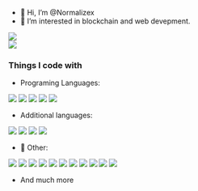 - 👋 Hi, I’m @Normalizex
- 💬 I’m interested in blockchain and web devepment.

<div>
<img src="https://github-profile-summary-cards.vercel.app/api/cards/profile-details?username=normalizex&theme=monokai">
</div>
<div>
<img src='https://github-readme-stats.vercel.app/api/top-langs/?username=normalizex&theme=tokyonight' />
</div>

### Things I code with
- Programing Languages:
<p>
<img src="https://img.shields.io/badge/JavaScript-323330?style=for-the-badge&logo=javascript&logoColor=F7DF1E" />
<img src="https://img.shields.io/badge/TypeScript-323330?style=for-the-badge&logo=typescript&logoColor=blue" />
<img src="https://img.shields.io/badge/Solidity-323330?style=for-the-badge&logo=solidity&logoColor=white" />
<img src="https://img.shields.io/badge/Python-323330?style=for-the-badge&logo=python&logoColor=blue" />
<img src="https://img.shields.io/badge/C%23-323330?style=for-the-badge&logo=c-sharp&logoColor=green" />	  
</p>

- Additional languages:
<p>
<img src="https://img.shields.io/badge/HTML5-E34F26?style=for-the-badge&logo=html5&logoColor=white" />
<img src="https://img.shields.io/badge/CSS3-1572B6?style=for-the-badge&logo=css3&logoColor=white" />
<img src="https://img.shields.io/badge/Sass-CC6699?style=for-the-badge&logo=sass&logoColor=white" />
<img src="https://img.shields.io/badge/json-5E5C5C?style=for-the-badge&logo=json&logoColor=white" />
</p>

- 🚀 Other:
<p>

<img src="https://img.shields.io/badge/React-20232A?style=for-the-badge&logo=react&logoColor=61DAFB" />
<img src="https://img.shields.io/badge/Express.js-000000?style=for-the-badge&logo=express&logoColor=white" />
<img src="https://img.shields.io/badge/MongoDB-4EA94B?style=for-the-badge&logo=mongodb&logoColor=white" />
<img src="https://img.shields.io/badge/PostgreSQL-316192?style=for-the-badge&logo=postgresql&logoColor=white" />
<img src="https://img.shields.io/badge/Sequelize-52B0E7?style=for-the-badge&logo=Sequelize&logoColor=white" />
<img src="https://img.shields.io/badge/Bootstrap-563D7C?style=for-the-badge&logo=bootstrap&logoColor=white" />
<img src="https://img.shields.io/badge/Material%20UI-007FFF?style=for-the-badge&logo=mui&logoColor=white" />
<img src="https://img.shields.io/badge/Electron-2B2E3A?style=for-the-badge&logo=electron&logoColor=9FEAF9" />
<img src="https://img.shields.io/badge/Redux-593D88?style=for-the-badge&logo=redux&logoColor=white" />
<img src="https://img.shields.io/badge/web3.js-F16822?style=for-the-badge&logo=web3.js&logoColor=white" />
<img src="https://img.shields.io/badge/Jest-C21325?style=for-the-badge&logo=jest&logoColor=white" />
</p>

- And much more
